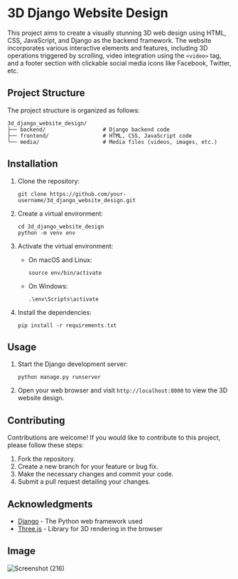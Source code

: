 

# 3D Django Website Design

This project aims to create a visually stunning 3D web design using HTML, CSS, JavaScript, and Django as the backend framework. The website incorporates various interactive elements and features, including 3D operations triggered by scrolling, video integration using the `<video>` tag, and a footer section with clickable social media icons like Facebook, Twitter, etc.

## Project Structure

The project structure is organized as follows:

```
3d_django_website_design/
├── backend/                  # Django backend code
├── frontend/                 # HTML, CSS, JavaScript code
└── media/                    # Media files (videos, images, etc.)
```

## Installation

1. Clone the repository:

   ```
   git clone https://github.com/your-username/3d_django_website_design.git
   ```

2. Create a virtual environment:

   ```
   cd 3d_django_website_design
   python -m venv env
   ```

3. Activate the virtual environment:

   - On macOS and Linux:
     ```
     source env/bin/activate
     ```

   - On Windows:
     ```
     .\env\Scripts\activate
     ```

4. Install the dependencies:

   ```
   pip install -r requirements.txt
   ```

## Usage

1. Start the Django development server:

   ```
   python manage.py runserver
   ```

2. Open your web browser and visit `http://localhost:8000` to view the 3D website design.

## Contributing

Contributions are welcome! If you would like to contribute to this project, please follow these steps:

1. Fork the repository.
2. Create a new branch for your feature or bug fix.
3. Make the necessary changes and commit your code.
4. Submit a pull request detailing your changes.

## Acknowledgments

- [Django](https://www.djangoproject.com/) - The Python web framework used
- [Three.js](https://threejs.org/) - Library for 3D rendering in the browser

## Image
![Screenshot (216)](https://github.com/developerMaruya/3d_django_website_design/assets/137375643/8e8093a3-9644-4856-858b-b8413b7df1d0)

